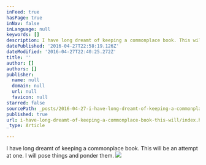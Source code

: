 ```yaml
---
inFeed: true
hasPage: true
inNav: false
inLanguage: null
keywords: []
description: I have long dreamt of keeping a commonplace book. This will be an attempt at one. I will pose things and ponder them.
datePublished: '2016-04-27T22:58:19.126Z'
dateModified: '2016-04-27T22:40:25.272Z'
title: ''
author: []
authors: []
publisher:
  name: null
  domain: null
  url: null
  favicon: null
starred: false
sourcePath: _posts/2016-04-27-i-have-long-dreamt-of-keeping-a-commonplace-book-this-will.md
published: true
url: i-have-long-dreamt-of-keeping-a-commonplace-book-this-will/index.html
_type: Article

---
```

I have long dreamt of keeping a commonplace book. This will be an attempt at one. I will pose things and ponder them.
![](https://the-grid-user-content.s3-us-west-2.amazonaws.com/dd8a12ab-34a4-4a04-9951-ee8dab7233f0.jpg)